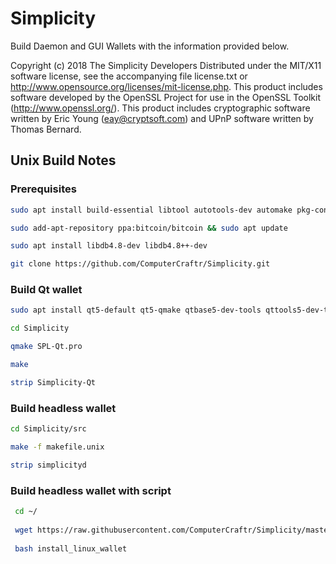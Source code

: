 # Simplicity
Build Daemon and GUI Wallets with the information provided below.

Copyright (c) 2018 The Simplicity Developers
Distributed under the MIT/X11 software license, see the accompanying
file license.txt or http://www.opensource.org/licenses/mit-license.php.
This product includes software developed by the OpenSSL Project for use in
the OpenSSL Toolkit (http://www.openssl.org/).  This product includes
cryptographic software written by Eric Young (eay@cryptsoft.com) and UPnP
software written by Thomas Bernard.

## Unix Build Notes
### Prerequisites
```bash
sudo apt install build-essential libtool autotools-dev automake pkg-config libssl-dev libevent-dev bsdmainutils software-properties-common libboost-dev libboost-system-dev libboost-filesystem-dev libboost-program-options-dev libboost-thread-dev libgmp-dev libminiupnpc-dev libqrencode-dev

sudo add-apt-repository ppa:bitcoin/bitcoin && sudo apt update

sudo apt install libdb4.8-dev libdb4.8++-dev

git clone https://github.com/ComputerCraftr/Simplicity.git
```

### Build Qt wallet
```bash
sudo apt install qt5-default qt5-qmake qtbase5-dev-tools qttools5-dev-tools libqt5webkit5

cd Simplicity

qmake SPL-Qt.pro

make

strip Simplicity-Qt
```

### Build headless wallet

```bash
cd Simplicity/src

make -f makefile.unix

strip simplicityd
```

### Build headless wallet with script
```bash
 cd ~/
 
 wget https://raw.githubusercontent.com/ComputerCraftr/Simplicity/master/install_linux_wallet
 
 bash install_linux_wallet
 ```